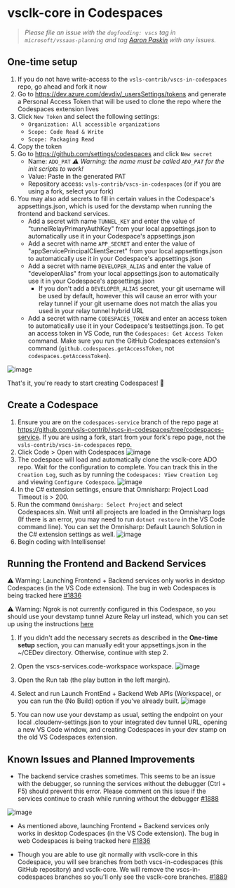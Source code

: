 # vsclk-core in Codespaces

> _Please file an issue with the `dogfooding: vscs` tag in `microsoft/vssaas-planning` and tag [Aaron Paskin](https://github.com/anpaskin) with any issues._

## One-time setup
1. If you do not have write-access to the `vsls-contrib/vscs-in-codespaces` repo, go ahead and fork it now
1. Go to https://dev.azure.com/devdiv/_usersSettings/tokens and generate a Personal Access Token that will be used to clone the repo where the Codespaces extension lives
1. Click `New Token` and select the following settings:
    * `Organization: All accessible organizations`
    * `Scope: Code Read & Write`
    * `Scope: Packaging Read`
1. Copy the token
1. Go to https://github.com/settings/codespaces and click `New secret`
    * Name: `ADO_PAT` _:warning: Warning: the name must be called `ADO_PAT` for the init scripts to work!_
    * Value: Paste in the generated PAT
    * Repository access: `vsls-contrib/vscs-in-codespaces` (or if you are using a fork, select your fork)
1. You may also add secrets to fill in certain values in the Codespace's appsettings.json, which is used for the devstamp when running the frontend and backend services.
    * Add a secret with name `TUNNEL_KEY` and enter the value of "tunnelRelayPrimaryAuthKey" from your local appsettings.json to automatically use it in your Codespace's appsettings.json
    * Add a secret with name `APP_SECRET` and enter the value of "appServicePrincipalClientSecret" from your local appsettings.json to automatically use it in your Codespace's appsettings.json
    * Add a secret with name `DEVELOPER_ALIAS` and enter the value of "developerAlias" from your local appsettings.json to automatically use it in your Codespace's appsettings.json
        * If you don't add a `DEVELOPER_ALIAS` secret, your git username will be used by default, however this will cause an error with your relay tunnel if your git username does not match the alias you used in your relay tunnel hybrid URL
    * Add a secret with name `CODESPACES_TOKEN` and enter an access token to automatically use it in your Codespace's testsettings.json. To get an access token in VS Code, run the `Codespaces: Get Access Token` command. Make sure you run the GitHub Codespaces extension's command (`github.codespaces.getAccessToken`, not `codespaces.getAccessToken`).
    
![image](https://user-images.githubusercontent.com/33612256/105910562-fbb0a100-5fdd-11eb-9878-31d30b215689.png)

That's it, you're ready to start creating Codespaces! :rocket:

## Create a Codespace
1. Ensure you are on the `codespaces-service` branch of the repo page at https://github.com/vsls-contrib/vscs-in-codespaces/tree/codespaces-service. If you are using a fork, start from your fork's repo page, not the `vsls-contrib/vscs-in-codespaces` repo.
1. Click Code > Open with Codespaces
![image](https://user-images.githubusercontent.com/33612256/101836197-cb767700-3af1-11eb-9a61-ce64a2f7ea0e.png)
1. The codespace will load and automatically clone the vsclk-core ADO repo. Wait for the configuration to complete. You can track this in the `Creation Log`, such as by running the `Codespaces: View Creation Log` and viewing `Configure Codespace`.
![image](https://user-images.githubusercontent.com/746020/101095940-99a26500-3573-11eb-8bf1-1ae14d2d8dd1.png)
1. In the C# extension settings, ensure that Omnisharp: Project Load Timeout is > 200.
1. Run the command `Omnisharp: Select Project` and select Codespaces.sln. Wait until all projects are loaded in the Omnisharp logs (If there is an error, you may need to run `dotnet restore` in the VS Code command line). You can set the Omnisharp: Default Launch Solution in the C# extension settings as well.
![image](https://user-images.githubusercontent.com/33612256/101835693-01672b80-3af1-11eb-97d7-a5bda056f9d3.png)
1. Begin coding with Intellisense!

## Running the Frontend and Backend Services
:warning: Warning: Launching Frontend + Backend services only works in desktop Codespaces (in the VS Code extension). The bug in web Codespaces is being tracked here [#1836](https://github.com/microsoft/vssaas-planning/issues/1836)

:warning: Warning: Ngrok is not currently configured in this Codespace, so you should use your devstamp tunnel Azure Relay url instead, which you can set up using the instructions [here](https://github.com/microsoft/vssaas-planning/wiki/Integrated-Devstamp-Tunnel)
1. If you didn't add the necessary secrets as described in the **One-time setup** section, you can manually edit your appsettings.json in the ~/CEDev directory. Otherwise, continue with step 2.

2. Open the vscs-services.code-workspace workspace.
![image](https://user-images.githubusercontent.com/33612256/102133534-3e9a2900-3e23-11eb-9cfa-31bf294b78e8.png)

3. Open the Run tab (the play button in the left margin).

4. Select and run Launch FrontEnd + Backend Web APIs (Workspace), or you can run the (No Build) option if you've already built.
![image](https://user-images.githubusercontent.com/33612256/102133636-67bab980-3e23-11eb-846d-831e2496c0ad.png)

5. You can now use your devstamp as usual, setting the endpoint on your local .cloudenv-settings.json to your integrated dev tunnel URL, opening a new VS Code window, and creating Codespaces in your dev stamp on the old VS Codespaces extension.

## Known Issues and Planned Improvements
* The backend service crashes sometimes. This seems to be an issue with the debugger, so running the services without the debugger (Ctrl + F5) should prevent this error. Please comment on this issue if the services continue to crash while running without the debugger [#1888](https://github.com/microsoft/vssaas-planning/issues/1888)

![image](https://user-images.githubusercontent.com/33612256/102268767-b3d03180-3ee9-11eb-8d95-96f1860fcea7.png)

* As mentioned above, launching Frontend + Backend services only works in desktop Codespaces (in the VS Code extension). The bug in web Codespaces is being tracked here [#1836](https://github.com/microsoft/vssaas-planning/issues/1836)

* Though you are able to use git normally with vsclk-core in this Codespace, you will see branches from both vscs-in-codespaces (this GitHub repository) and vsclk-core. We will remove the vscs-in-codespaces branches so you'll only see the vsclk-core branches. [#1889](https://github.com/microsoft/vssaas-planning/issues/1889)
